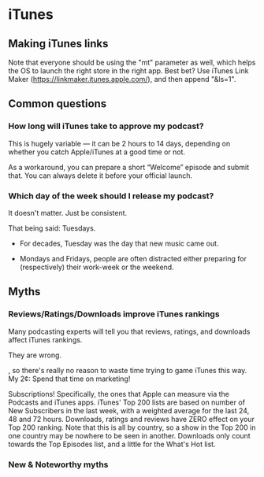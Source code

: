 # iTunes

## Making iTunes links

Note that everyone should be using the "mt" parameter as well, which helps the OS to launch the right store in the right app. Best bet? Use iTunes Link Maker \([https:\/\/linkmaker.itunes.apple.com\/](https://l.facebook.com/l.php?u=https%3A%2F%2Flinkmaker.itunes.apple.com%2F&h=EAQGEiFT3)\), and then append "&ls=1".

## Common questions

### How long will iTunes take to approve my podcast?

This is hugely variable — it can be 2 hours to 14 days, depending on whether you catch Apple/iTunes at a good time or not.

As a workaround, you can prepare a short “Welcome” episode and submit that. You can always delete it before your official launch.

### Which day of the week should I release my podcast?

It doesn't matter. Just be consistent.

That being said: Tuesdays.

* For decades, Tuesday was the day that new music came out.

* Mondays and Fridays, people are often distracted either preparing for (respectively) their work-week or the weekend.


## Myths

### Reviews/Ratings/Downloads improve iTunes rankings

Many podcasting experts will tell you that reviews, ratings, and downloads affect iTunes rankings.






They are wrong.


, so there's really no reason to waste time trying to game iTunes this way. My 2¢: Spend that time on marketing!

Subscriptions! Specifically, the ones that Apple can measure via the Podcasts and iTunes apps. iTunes' Top 200 lists are based on number of New Subscribers in the last week, with a weighted average for the last 24, 48 and 72 hours. Downloads, ratings and reviews have ZERO effect on your Top 200 ranking. Note that this is all by country, so a show in the Top 200 in one country may be nowhere to be seen in another. Downloads only count towards the Top Episodes list, and a little for the What's Hot list.

### New & Noteworthy myths

